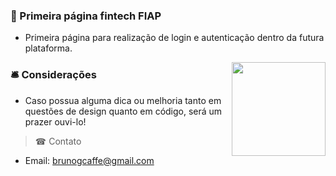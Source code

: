 ### 📝 Primeira página fintech FIAP

* Primeira página para realização de login e autenticação dentro da futura plataforma.
  
<img align="right" width="150" src="https://github.com/user-attachments/assets/ed7c0cf0-8fbd-4d48-aee9-590ac1fdc2b4">


### 🛎 Considerações
* Caso possua alguma dica ou melhoria tanto em questões de design quanto em código, será um prazer ouvi-lo!

> ☎ Contato
* Email: <a href="mailto:brunogkaffe@gmail.com"> brunogcaffe@gmail.com</a>

